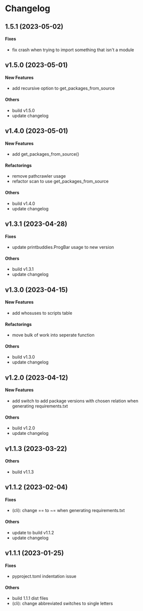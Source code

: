 # Changelog

## 1.5.1 (2023-05-02)

#### Fixes

* fix crash when trying to import something that isn't a module


## v1.5.0 (2023-05-01)

#### New Features

* add recursive option to get_packages_from_source
#### Others

* build v1.5.0
* update changelog


## v1.4.0 (2023-05-01)

#### New Features

* add get_packages_from_source()
#### Refactorings

* remove pathcrawler usage
* refactor scan to use get_packages_from_source
#### Others

* build v1.4.0
* update changelog


## v1.3.1 (2023-04-28)

#### Fixes

* update printbuddies.ProgBar usage to new version
#### Others

* build v1.3.1
* update changelog


## v1.3.0 (2023-04-15)

#### New Features

* add whosuses to scripts table
#### Refactorings

* move bulk of work into seperate function
#### Others

* build v1.3.0
* update changelog


## v1.2.0 (2023-04-12)

#### New Features

* add switch to add package versions with chosen relation when generating requirements.txt
#### Others

* build v1.2.0
* update changelog


## v1.1.3 (2023-03-22)

#### Others

* build v1.1.3


## v1.1.2 (2023-02-04)

#### Fixes

* (cli): change == to ~= when generating requirements.txt
#### Others

* update to build v1.1.2
* update changelog


## v1.1.1 (2023-01-25)

#### Fixes

* pyproject.toml indentation issue
#### Others

* build 1.1.1 dist files
* (cli): change abbreviated switches to single letters